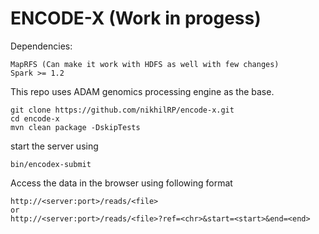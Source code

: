 # ENCODE-X (Work in progess)

Dependencies:

    MapRFS (Can make it work with HDFS as well with few changes)
    Spark >= 1.2

This repo uses ADAM genomics processing engine as the base.
    
    git clone https://github.com/nikhilRP/encode-x.git
    cd encode-x
    mvn clean package -DskipTests
    
start the server using

    bin/encodex-submit
    
Access the data in the browser using following format
    
    http://<server:port>/reads/<file>
    or
    http://<server:port>/reads/<file>?ref=<chr>&start=<start>&end=<end>

